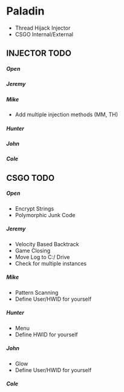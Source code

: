 # Paladin
- Thread Hijack Injector
- CSGO Internal/External

## INJECTOR TODO
##### Open
##### Jeremy
##### Mike
- Add multiple injection methods (MM, TH)
##### Hunter
##### John
##### Cole

## CSGO TODO
##### Open
- Encrypt Strings
- Polymorphic Junk Code
##### Jeremy
- Velocity Based Backtrack
- Game Closing
- Move Log to C:/ Drive
- Check for multiple instances
##### Mike
- Pattern Scanning
- Define User/HWID for yourself
##### Hunter
- Menu
- Define HWID for yourself
##### John
- Glow
- Define User/HWID for yourself
##### Cole
